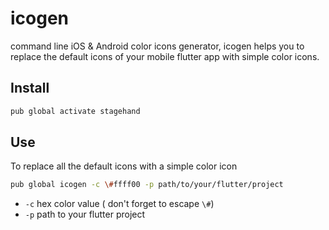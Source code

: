 # icogen

command line iOS & Android color icons generator, icogen helps you to replace the default icons of your mobile flutter app with simple color icons.

## Install

```bash
pub global activate stagehand
```

## Use 

To replace all the default icons with a simple color icon

```sh
pub global icogen -c \#ffff00 -p path/to/your/flutter/project
```

- `-c` hex color value ( don't forget to escape `\#`)
- `-p` path to your flutter project

